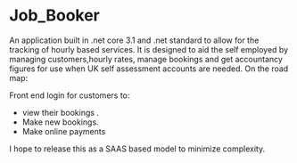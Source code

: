 # Job_Booker
An application built in .net core 3.1 and .net standard to allow for the tracking of hourly based services. It is designed to aid the self employed by managing customers,hourly rates, manage bookings and get accountancy figures for use when UK self assessment accounts are needed. On the road map:

Front end login for customers to:
  - view their bookings .
  - Make new bookings.
  - Make online payments
  
  
I hope to release this as a SAAS based model to minimize complexity.
